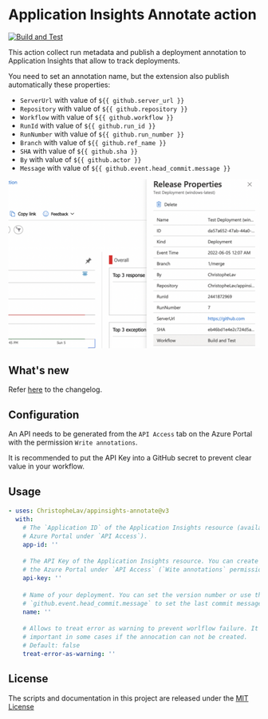 # Application Insights Annotate action

[![Build and Test](https://github.com/ChristopheLav/appinsights-annotate/actions/workflows/ci.yml/badge.svg)](https://github.com/ChristopheLav/appinsights-annotate/actions/workflows/ci.yml)

This action collect run metadata and publish a deployment annotation to Application Insights that allow to track deployments.

You need to set an annotation name, but the extension also publish automatically these properties:
- `ServerUrl` with value of `${{ github.server_url }}`
- `Repository` with value of `${{ github.repository }}`
- `Workflow` with value of `${{ github.workflow }}`
- `RunId` with value of `${{ github.run_id }}`
- `RunNumber` with value of `${{ github.run_number }}`
- `Branch` with value of `${{ github.ref_name }}`
- `SHA` with value of `${{ github.sha }}`
- `By` with value of `${{ github.actor }}`
- `Message` with value of `${{ github.event.head_commit.message }}`

![Example of a deployment annotation](imgs/deployment-annotation.png)

## What's new

Refer [here](CHANGELOG.md) to the changelog.

## Configuration

An API needs to be generated from the `API Access` tab on the Azure Portal with the permission `Write annotations`.

It is recommended to put the API Key into a GitHub secret to prevent clear value in your workflow.

## Usage

<!-- start usage -->
```yaml
- uses: ChristopheLav/appinsights-annotate@v3
  with:
    # The `Application ID` of the Application Insights resource (available in the
    # Azure Portal under `API Access`).
    app-id: ''

    # The API Key of the Application Insights resource. You can create an API Key in
    # the Azure Portal under `API Access` (`Wite annotations` permission is required).
    api-key: ''

    # Name of your deployment. You can set the version number or use the value
    # `github.event.head_commit.message` to set the last commit message.
    name: ''

    # Allows to treat error as warning to prevent worlflow failure. It is may not
    # important in some cases if the annocation can not be created.
    # Default: false
    treat-error-as-warning: ''
```
<!-- end usage -->

## License

The scripts and documentation in this project are released under the [MIT License](LICENSE)